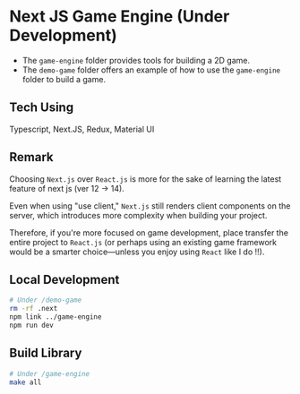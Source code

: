 # Next JS Game Engine (Under Development)

- The `game-engine` folder provides tools for building a 2D game.
- The `demo-game` folder offers an example of how to use the `game-engine` folder to build a game.

## Tech Using

Typescript, Next.JS, Redux, Material UI

## Remark

Choosing `Next.js` over `React.js` is more for the sake of learning the latest feature of next js (ver 12 -> 14).

Even when using "use client," `Next.js` still renders client components on the server, which introduces more complexity when building your project.

Therefore, if you're more focused on game development, place transfer the entire project to `React.js` (or perhaps using an existing game framework would be a smarter choice—unless you enjoy using `React` like I do !!).

## Local Development

```sh
# Under /demo-game
rm -rf .next
npm link ../game-engine
npm run dev
```

## Build Library

```sh
# Under /game-engine
make all
```
